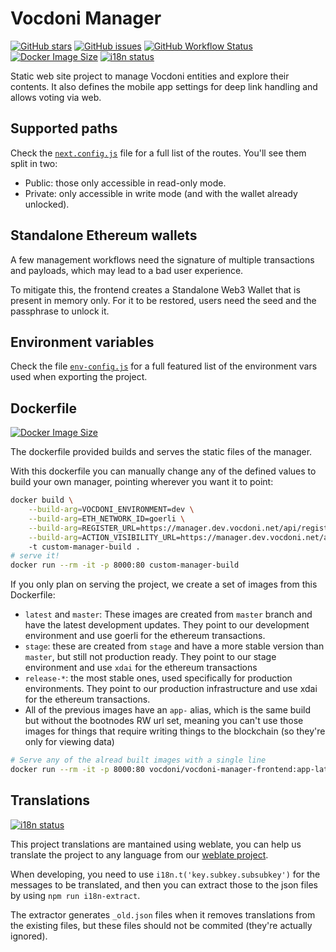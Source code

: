 # Vocdoni Manager

[![GitHub stars][stargazers badge]][stargazers]
[![GitHub issues][issues badge]][issues]
[![GitHub Workflow Status][actions badge]][actions]
[![Docker Image Size][docker size badge]][docker hub]
[![i18n status][i18n badge]][weblate project]

Static web site project to manage Vocdoni entities and explore their contents. It also defines the mobile app settings for deep link handling and allows voting via web.

## Supported paths

Check the [`next.config.js`][next.config.js] file for a full list of the routes. You'll see them split in two:

- Public: those only accessible in read-only mode.
- Private: only accessible in write mode (and with the wallet already unlocked).

## Standalone Ethereum wallets

A few management workflows need the signature of multiple transactions and payloads, which may lead to a bad user experience.

To mitigate this, the frontend creates a Standalone Web3 Wallet that is present in memory only. For it to be restored, users need the seed and the passphrase to unlock it.

## Environment variables

Check the file [`env-config.js`][env-config.js] for a full featured list of the environment vars used when exporting the project.

## Dockerfile
[![Docker Image Size][docker size badge]][docker hub]

The dockerfile provided builds and serves the static files of the manager.

With this dockerfile you can manually change any of the defined values to build your own manager, pointing wherever you want it to point:

```sh
docker build \
    --build-arg=VOCDONI_ENVIRONMENT=dev \
    --build-arg=ETH_NETWORK_ID=goerli \
    --build-arg=REGISTER_URL=https://manager.dev.vocdoni.net/api/registry \
    --build-arg=ACTION_VISIBILITY_URL=https://manager.dev.vocdoni.net/api/registry
    -t custom-manager-build .
# serve it!
docker run --rm -it -p 8000:80 custom-manager-build
```

If you only plan on serving the project, we create a set of images from this Dockerfile:

- `latest` and `master`: These images are created from `master` branch and have the latest development updates. They point to our development environment and use goerli for the ethereum transactions.
- `stage`: these are created from `stage` and have a more stable version than `master`, but still not production ready. They point to our stage environment and use `xdai` for the ethereum transactions
- `release-*`: the most stable ones, used specifically for production environments. They point to our production infrastructure and use xdai for the ethereum transactions.
- All of the previous images have an `app-` alias, which is the same build but without the bootnodes RW url set, meaning you can't use those images for things that require writing things to the blockchain (so they're only for viewing data)

```sh
# Serve any of the alread built images with a single line
docker run --rm -it -p 8000:80 vocdoni/vocdoni-manager-frontend:app-latest
```

## Translations
[![i18n status][i18n badge]][weblate project]

This project translations are mantained using weblate, you can help us translate the project to any language from our [weblate project][].

When developing, you need to use `i18n.t('key.subkey.subsubkey')` for the messages to be translated, and then you can extract those to the json files by using `npm run i18n-extract`.

The extractor generates `_old.json` files when it removes translations from the existing files, but these files should not be commited (they're actually ignored).

[actions badge]: https://img.shields.io/github/workflow/status/vocdoni/vocdoni-manager-frontend/Main.svg
[i18n badge]: https://hosted.weblate.org/widgets/vocdoni/-/manager-frontend/svg-badge.svg
[issues badge]: https://img.shields.io/github/issues/vocdoni/vocdoni-manager-frontend.svg
[stargazers badge]: https://img.shields.io/github/stars/vocdoni/vocdoni-manager-frontend.svg
[docker size badge]: https://img.shields.io/docker/image-size/vocdoni/vocdoni-manager-frontend.svg?sort=date

[next.config.js]: ./next.config.js
[env-config.js]: ./env-config.js

[docker hub]: https://hub.docker.com/r/vocdoni/vocdoni-manager-frontend
[issues]: https://github.com/vocdoni/vocdoni-manager-frontend/issues
[stargazers]: https://github.com/vocdoni/vocdoni-manager-frontend/stargazers
[actions]: https://github.com/vocdoni/vocdoni-manager-frontend/actions
[weblate project]: https://hosted.weblate.org/projects/vocdoni/manager-frontend/
